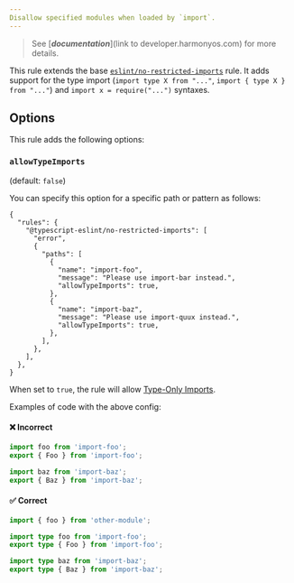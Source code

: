 ```yaml
---
Disallow specified modules when loaded by `import`.
---
```


> See [***documentation***](link to developer.harmonyos.com) for more details.

This rule extends the base [`eslint/no-restricted-imports`](https://eslint.org/docs/rules/no-restricted-imports) rule. It adds support for the type import (`import type X from "..."`, `import { type X } from "..."`) and `import x = require("...")` syntaxes.

## Options

This rule adds the following options:

### `allowTypeImports`

(default: `false`)

You can specify this option for a specific path or pattern as follows:

```jsonc
{
  "rules": {
    "@typescript-eslint/no-restricted-imports": [
      "error",
      {
        "paths": [
          {
            "name": "import-foo",
            "message": "Please use import-bar instead.",
            "allowTypeImports": true,
          },
          {
            "name": "import-baz",
            "message": "Please use import-quux instead.",
            "allowTypeImports": true,
          },
        ],
      },
    ],
  },
}
```

When set to `true`, the rule will allow [Type-Only Imports](https://www.typescriptlang.org/docs/handbook/release-notes/typescript-3-8.html#type-only-imports-and-export).

Examples of code with the above config:

<!--tabs-->

#### ❌ Incorrect

```ts option='{"paths":[{"name":"import-foo","message":"Please use import-bar instead.","allowTypeImports":true},{"name":"import-baz","message":"Please use import-quux instead.","allowTypeImports":true}]}'
import foo from 'import-foo';
export { Foo } from 'import-foo';

import baz from 'import-baz';
export { Baz } from 'import-baz';
```

#### ✅ Correct

```ts option='{"paths":[{"name":"import-foo","message":"Please use import-bar instead.","allowTypeImports":true},{"name":"import-baz","message":"Please use import-quux instead.","allowTypeImports":true}]}'
import { foo } from 'other-module';

import type foo from 'import-foo';
export type { Foo } from 'import-foo';

import type baz from 'import-baz';
export type { Baz } from 'import-baz';
```
